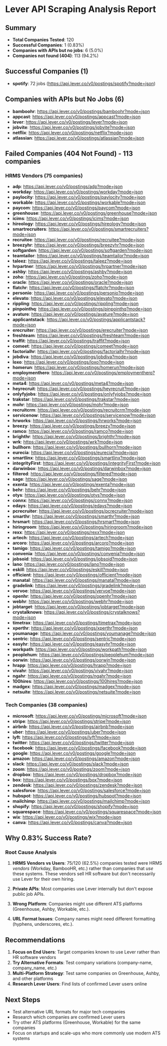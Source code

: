 # Lever API Scraping Analysis Report

## Summary
- **Total Companies Tested**: 120
- **Successful Companies**: 1 (0.83%)
- **Companies with APIs but no jobs**: 6 (5.0%)
- **Companies not found (404)**: 113 (94.2%)

## Successful Companies (1)
- **spotify**: 72 jobs (https://api.lever.co/v0/postings/spotify?mode=json)

## Companies with APIs but No Jobs (6)
- **bamboohr**: https://api.lever.co/v0/postings/bamboohr?mode=json
- **appcast**: https://api.lever.co/v0/postings/appcast?mode=json  
- **lever**: https://api.lever.co/v0/postings/lever?mode=json
- **jobvite**: https://api.lever.co/v0/postings/jobvite?mode=json
- **netflix**: https://api.lever.co/v0/postings/netflix?mode=json
- **atlassian**: https://api.lever.co/v0/postings/atlassian?mode=json

## Failed Companies (404 Not Found) - 113 companies

### HRMS Vendors (75 companies)
- **adp**: https://api.lever.co/v0/postings/adp?mode=json
- **workday**: https://api.lever.co/v0/postings/workday?mode=json
- **paylocity**: https://api.lever.co/v0/postings/paylocity?mode=json
- **workable**: https://api.lever.co/v0/postings/workable?mode=json
- **paycom**: https://api.lever.co/v0/postings/paycom?mode=json
- **greenhouse**: https://api.lever.co/v0/postings/greenhouse?mode=json
- **icims**: https://api.lever.co/v0/postings/icims?mode=json
- **hireology**: https://api.lever.co/v0/postings/hireology?mode=json
- **smartrecruiters**: https://api.lever.co/v0/postings/smartrecruiters?mode=json
- **recruitee**: https://api.lever.co/v0/postings/recruitee?mode=json
- **breezyhr**: https://api.lever.co/v0/postings/breezyhr?mode=json
- **softgarden**: https://api.lever.co/v0/postings/softgarden?mode=json
- **teamtailor**: https://api.lever.co/v0/postings/teamtailor?mode=json
- **taleez**: https://api.lever.co/v0/postings/taleez?mode=json
- **hrpartner**: https://api.lever.co/v0/postings/hrpartner?mode=json
- **ashby**: https://api.lever.co/v0/postings/ashby?mode=json
- **zoho**: https://api.lever.co/v0/postings/zoho?mode=json
- **oracle**: https://api.lever.co/v0/postings/oracle?mode=json
- **flatchr**: https://api.lever.co/v0/postings/flatchr?mode=json
- **personio**: https://api.lever.co/v0/postings/personio?mode=json
- **elevato**: https://api.lever.co/v0/postings/elevato?mode=json
- **rippling**: https://api.lever.co/v0/postings/rippling?mode=json
- **pinpointhq**: https://api.lever.co/v0/postings/pinpointhq?mode=json
- **avature**: https://api.lever.co/v0/postings/avature?mode=json
- **applicantstack**: https://api.lever.co/v0/postings/applicantstack?mode=json
- **erecruiter**: https://api.lever.co/v0/postings/erecruiter?mode=json
- **freshteam**: https://api.lever.co/v0/postings/freshteam?mode=json
- **traffit**: https://api.lever.co/v0/postings/traffit?mode=json
- **comeet**: https://api.lever.co/v0/postings/comeet?mode=json
- **factorialhr**: https://api.lever.co/v0/postings/factorialhr?mode=json
- **jobdiva**: https://api.lever.co/v0/postings/jobdiva?mode=json
- **loxo**: https://api.lever.co/v0/postings/loxo?mode=json
- **homerun**: https://api.lever.co/v0/postings/homerun?mode=json
- **employmenthero**: https://api.lever.co/v0/postings/employmenthero?mode=json
- **meta4**: https://api.lever.co/v0/postings/meta4?mode=json
- **heyrecruit**: https://api.lever.co/v0/postings/heyrecruit?mode=json
- **onlyfyjobs**: https://api.lever.co/v0/postings/onlyfyjobs?mode=json
- **trakstar**: https://api.lever.co/v0/postings/trakstar?mode=json
- **mohr**: https://api.lever.co/v0/postings/mohr?mode=json
- **recruitcrm**: https://api.lever.co/v0/postings/recruitcrm?mode=json
- **servicenow**: https://api.lever.co/v0/postings/servicenow?mode=json
- **hrworks**: https://api.lever.co/v0/postings/hrworks?mode=json
- **breezy**: https://api.lever.co/v0/postings/breezy?mode=json
- **ramco**: https://api.lever.co/v0/postings/ramco?mode=json
- **brighthr**: https://api.lever.co/v0/postings/brighthr?mode=json
- **wrk**: https://api.lever.co/v0/postings/wrk?mode=json
- **bullhorn**: https://api.lever.co/v0/postings/bullhorn?mode=json
- **eurecia**: https://api.lever.co/v0/postings/eurecia?mode=json
- **smartlinx**: https://api.lever.co/v0/postings/smartlinx?mode=json
- **integrityFirst**: https://api.lever.co/v0/postings/integrityFirst?mode=json
- **darwinbox**: https://api.lever.co/v0/postings/darwinbox?mode=json
- **filtered**: https://api.lever.co/v0/postings/filtered?mode=json
- **sage**: https://api.lever.co/v0/postings/sage?mode=json
- **exenta**: https://api.lever.co/v0/postings/exenta?mode=json
- **behr**: https://api.lever.co/v0/postings/behr?mode=json
- **otys**: https://api.lever.co/v0/postings/otys?mode=json
- **connx**: https://api.lever.co/v0/postings/connx?mode=json
- **edays**: https://api.lever.co/v0/postings/edays?mode=json
- **pcrecruiter**: https://api.lever.co/v0/postings/pcrecruiter?mode=json
- **smarthr**: https://api.lever.co/v0/postings/smarthr?mode=json
- **hrsmart**: https://api.lever.co/v0/postings/hrsmart?mode=json
- **hiringroom**: https://api.lever.co/v0/postings/hiringroom?mode=json
- **rexx**: https://api.lever.co/v0/postings/rexx?mode=json
- **artech**: https://api.lever.co/v0/postings/artech?mode=json
- **arcoro**: https://api.lever.co/v0/postings/arcoro?mode=json
- **tamigo**: https://api.lever.co/v0/postings/tamigo?mode=json
- **convenia**: https://api.lever.co/v0/postings/convenia?mode=json
- **jobsoid**: https://api.lever.co/v0/postings/jobsoid?mode=json
- **lano**: https://api.lever.co/v0/postings/lano?mode=json
- **eskill**: https://api.lever.co/v0/postings/eskill?mode=json
- **officient**: https://api.lever.co/v0/postings/officient?mode=json
- **manatal**: https://api.lever.co/v0/postings/manatal?mode=json
- **gradelink**: https://api.lever.co/v0/postings/gradelink?mode=json
- **vervoe**: https://api.lever.co/v0/postings/vervoe?mode=json
- **openhr**: https://api.lever.co/v0/postings/openhr?mode=json
- **webhr**: https://api.lever.co/v0/postings/webhr?mode=json
- **jobtarget**: https://api.lever.co/v0/postings/jobtarget?mode=json
- **crystalknows**: https://api.lever.co/v0/postings/crystalknows?mode=json
- **timetrax**: https://api.lever.co/v0/postings/timetrax?mode=json
- **xperthr**: https://api.lever.co/v0/postings/xperthr?mode=json
- **youmanage**: https://api.lever.co/v0/postings/youmanage?mode=json
- **sentric**: https://api.lever.co/v0/postings/sentric?mode=json
- **easyhr**: https://api.lever.co/v0/postings/easyhr?mode=json
- **workpath**: https://api.lever.co/v0/postings/workpath?mode=json
- **peoplehum**: https://api.lever.co/v0/postings/peoplehum?mode=json
- **oorwin**: https://api.lever.co/v0/postings/oorwin?mode=json
- **hrapp**: https://api.lever.co/v0/postings/hrapp?mode=json
- **vivahr**: https://api.lever.co/v0/postings/vivahr?mode=json
- **ngahr**: https://api.lever.co/v0/postings/ngahr?mode=json
- **100hires**: https://api.lever.co/v0/postings/100hires?mode=json
- **madgex**: https://api.lever.co/v0/postings/madgex?mode=json
- **netsuite**: https://api.lever.co/v0/postings/netsuite?mode=json

### Tech Companies (38 companies)
- **microsoft**: https://api.lever.co/v0/postings/microsoft?mode=json
- **stripe**: https://api.lever.co/v0/postings/stripe?mode=json
- **airbnb**: https://api.lever.co/v0/postings/airbnb?mode=json
- **uber**: https://api.lever.co/v0/postings/uber?mode=json
- **lyft**: https://api.lever.co/v0/postings/lyft?mode=json
- **twitter**: https://api.lever.co/v0/postings/twitter?mode=json
- **facebook**: https://api.lever.co/v0/postings/facebook?mode=json
- **google**: https://api.lever.co/v0/postings/google?mode=json
- **amazon**: https://api.lever.co/v0/postings/amazon?mode=json
- **slack**: https://api.lever.co/v0/postings/slack?mode=json
- **zoom**: https://api.lever.co/v0/postings/zoom?mode=json
- **dropbox**: https://api.lever.co/v0/postings/dropbox?mode=json
- **box**: https://api.lever.co/v0/postings/box?mode=json
- **zendesk**: https://api.lever.co/v0/postings/zendesk?mode=json
- **salesforce**: https://api.lever.co/v0/postings/salesforce?mode=json
- **hubspot**: https://api.lever.co/v0/postings/hubspot?mode=json
- **mailchimp**: https://api.lever.co/v0/postings/mailchimp?mode=json
- **shopify**: https://api.lever.co/v0/postings/shopify?mode=json
- **squarespace**: https://api.lever.co/v0/postings/squarespace?mode=json
- **wix**: https://api.lever.co/v0/postings/wix?mode=json
- **canva**: https://api.lever.co/v0/postings/canva?mode=json

## Why 0.83% Success Rate?

### Root Cause Analysis

1. **HRMS Vendors vs Users**: 75/120 (62.5%) companies tested were HRMS *vendors* (Workday, BambooHR, etc.) rather than companies that *use* these systems. These vendors sell HR software but don't necessarily use Lever for their own hiring.

2. **Private APIs**: Most companies use Lever internally but don't expose public job APIs.

3. **Wrong Platform**: Companies might use different ATS platforms (Greenhouse, Ashby, Workable, etc.).

4. **URL Format Issues**: Company names might need different formatting (hyphens, underscores, etc.).

## Recommendations

1. **Focus on End Users**: Target companies known to use Lever rather than HR software vendors
2. **Try Alternative Formats**: Test company variations (company-name, company_name, etc.)
3. **Multi-Platform Strategy**: Test same companies on Greenhouse, Ashby, and other platforms
4. **Research Lever Users**: Find lists of confirmed Lever users online

## Next Steps

- Test alternative URL formats for major tech companies
- Research which companies are confirmed Lever users
- Try other ATS platforms (Greenhouse, Workable) for the same companies
- Focus on startups and scale-ups who more commonly use modern ATS systems